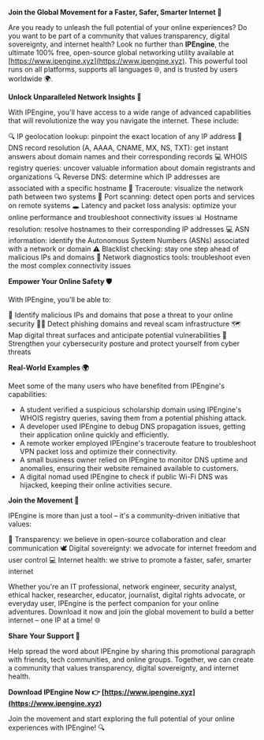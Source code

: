 **Join the Global Movement for a Faster, Safer, Smarter Internet 🚀**

Are you ready to unleash the full potential of your online experiences? Do you want to be part of a community that values transparency, digital sovereignty, and internet health? Look no further than **IPEngine**, the ultimate 100% free, open-source global networking utility available at [https://www.ipengine.xyz](https://www.ipengine.xyz). This powerful tool runs on all platforms, supports all languages 🌐, and is trusted by users worldwide 🌍.

**Unlock Unparalleled Network Insights 🔑**

With IPEngine, you'll have access to a wide range of advanced capabilities that will revolutionize the way you navigate the internet. These include:

🔍 IP geolocation lookup: pinpoint the exact location of any IP address
📡 DNS record resolution (A, AAAA, CNAME, MX, NS, TXT): get instant answers about domain names and their corresponding records
💻 WHOIS registry queries: uncover valuable information about domain registrants and organizations
🔍 Reverse DNS: determine which IP addresses are associated with a specific hostname
🚀 Traceroute: visualize the network path between two systems
🎯 Port scanning: detect open ports and services on remote systems
🕳️ Latency and packet loss analysis: optimize your online performance and troubleshoot connectivity issues
📊 Hostname resolution: resolve hostnames to their corresponding IP addresses
💻 ASN information: identify the Autonomous System Numbers (ASNs) associated with a network or domain
⚠️ Blacklist checking: stay one step ahead of malicious IPs and domains
🔧 Network diagnostics tools: troubleshoot even the most complex connectivity issues

**Empower Your Online Safety 🛡️**

With IPEngine, you'll be able to:

🚫 Identify malicious IPs and domains that pose a threat to your online security
🕵️‍♂️ Detect phishing domains and reveal scam infrastructure
🗺️ Map digital threat surfaces and anticipate potential vulnerabilities
💪 Strengthen your cybersecurity posture and protect yourself from cyber threats

**Real-World Examples 🌍**

Meet some of the many users who have benefited from IPEngine's capabilities:

* A student verified a suspicious scholarship domain using IPEngine's WHOIS registry queries, saving them from a potential phishing attack.
* A developer used IPEngine to debug DNS propagation issues, getting their application online quickly and efficiently.
* A remote worker employed IPEngine's traceroute feature to troubleshoot VPN packet loss and optimize their connectivity.
* A small business owner relied on IPEngine to monitor DNS uptime and anomalies, ensuring their website remained available to customers.
* A digital nomad used IPEngine to check if public Wi-Fi DNS was hijacked, keeping their online activities secure.

**Join the Movement 🌟**

IPEngine is more than just a tool – it's a community-driven initiative that values:

👥 Transparency: we believe in open-source collaboration and clear communication
🕊️ Digital sovereignty: we advocate for internet freedom and user control
💻 Internet health: we strive to promote a faster, safer, smarter internet

Whether you're an IT professional, network engineer, security analyst, ethical hacker, researcher, educator, journalist, digital rights advocate, or everyday user, IPEngine is the perfect companion for your online adventures. Download it now and join the global movement to build a better internet – one IP at a time! 🌐

**Share Your Support 💬**

Help spread the word about IPEngine by sharing this promotional paragraph with friends, tech communities, and online groups. Together, we can create a community that values transparency, digital sovereignty, and internet health.

**Download IPEngine Now 👉 [https://www.ipengine.xyz](https://www.ipengine.xyz)**

Join the movement and start exploring the full potential of your online experiences with IPEngine! 🔍